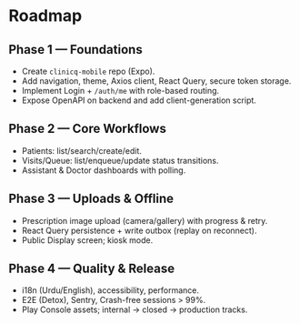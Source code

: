 # Roadmap
## Phase 1 — Foundations
- Create `clinicq-mobile` repo (Expo).
- Add navigation, theme, Axios client, React Query, secure token storage.
- Implement Login + `/auth/me` with role-based routing.
- Expose OpenAPI on backend and add client-generation script.

## Phase 2 — Core Workflows
- Patients: list/search/create/edit.
- Visits/Queue: list/enqueue/update status transitions.
- Assistant & Doctor dashboards with polling.

## Phase 3 — Uploads & Offline
- Prescription image upload (camera/gallery) with progress & retry.
- React Query persistence + write outbox (replay on reconnect).
- Public Display screen; kiosk mode.

## Phase 4 — Quality & Release
- i18n (Urdu/English), accessibility, performance.
- E2E (Detox), Sentry, Crash-free sessions > 99%.
- Play Console assets; internal → closed → production tracks.
